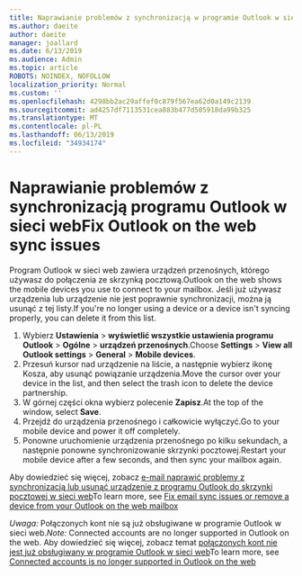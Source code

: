 ```yaml
---
title: Naprawianie problemów z synchronizacją w programie Outlook w sieci web
ms.author: daeite
author: daeite
manager: joallard
ms.date: 6/13/2019
ms.audience: Admin
ms.topic: article
ROBOTS: NOINDEX, NOFOLLOW
localization_priority: Normal
ms.custom: ''
ms.openlocfilehash: 4298bb2ac29affef0c879f567ea62d0a149c2139
ms.sourcegitcommit: ad4257df7113531cea883b477d505918da99b325
ms.translationtype: MT
ms.contentlocale: pl-PL
ms.lasthandoff: 06/13/2019
ms.locfileid: "34934174"
---
```

# <a name="fix-outlook-on-the-web-sync-issues"></a><span data-ttu-id="e6763-102">Naprawianie problemów z synchronizacją programu Outlook w sieci web</span><span class="sxs-lookup"><span data-stu-id="e6763-102">Fix Outlook on the web sync issues</span></span>

<span data-ttu-id="e6763-103">Program Outlook w sieci web zawiera urządzeń przenośnych, którego używasz do połączenia ze skrzynką pocztową.</span><span class="sxs-lookup"><span data-stu-id="e6763-103">Outlook on the web shows the mobile devices you use to connect to your mailbox.</span></span> <span data-ttu-id="e6763-104">Jeśli już używasz urządzenia lub urządzenie nie jest poprawnie synchronizacji, można ją usunąć z tej listy.</span><span class="sxs-lookup"><span data-stu-id="e6763-104">If you're no longer using a device or a device isn't syncing properly, you can delete it from this list.</span></span>

1. <span data-ttu-id="e6763-105">Wybierz **Ustawienia** > **wyświetlić wszystkie ustawienia programu Outlook** > **Ogólne** > **urządzeń przenośnych**.</span><span class="sxs-lookup"><span data-stu-id="e6763-105">Choose **Settings** > **View all Outlook settings** > **General** > **Mobile devices**.</span></span>
1. <span data-ttu-id="e6763-106">Przesuń kursor nad urządzenie na liście, a następnie wybierz ikonę Kosza, aby usunąć powiązanie urządzenia.</span><span class="sxs-lookup"><span data-stu-id="e6763-106">Move the cursor over your device in the list, and then select the trash icon to delete the device partnership.</span></span>
1. <span data-ttu-id="e6763-107">W górnej części okna wybierz polecenie **Zapisz**.</span><span class="sxs-lookup"><span data-stu-id="e6763-107">At the top of the window, select **Save**.</span></span>
1. <span data-ttu-id="e6763-108">Przejdź do urządzenia przenośnego i całkowicie wyłączyć.</span><span class="sxs-lookup"><span data-stu-id="e6763-108">Go to your mobile device and power it off completely.</span></span>
1. <span data-ttu-id="e6763-109">Ponowne uruchomienie urządzenia przenośnego po kilku sekundach, a następnie ponowne synchronizowanie skrzynki pocztowej.</span><span class="sxs-lookup"><span data-stu-id="e6763-109">Restart your mobile device after a few seconds, and then sync your mailbox again.</span></span>

<span data-ttu-id="e6763-110">Aby dowiedzieć się więcej, zobacz [e-mail naprawić problemy z synchronizacją lub usunąć urządzenie z programu Outlook do skrzynki pocztowej w sieci web](https://support.office.com/article/775ed31c-05bd-4ee4-b1b3-33fad7b5b992)</span><span class="sxs-lookup"><span data-stu-id="e6763-110">To learn more, see [Fix email sync issues or remove a device from your Outlook on the web mailbox](https://support.office.com/article/775ed31c-05bd-4ee4-b1b3-33fad7b5b992)</span></span>

<span data-ttu-id="e6763-111">*Uwaga:* Połączonych kont nie są już obsługiwane w programie Outlook w sieci web.</span><span class="sxs-lookup"><span data-stu-id="e6763-111">*Note:* Connected accounts are no longer supported in Outlook on the web.</span></span> <span data-ttu-id="e6763-112">Aby dowiedzieć się więcej, zobacz temat [połączonych kont nie jest już obsługiwany w programie Outlook w sieci web](https://support.office.com/article/5cc526bf-e928-4a99-8b9f-5e089df7d887)</span><span class="sxs-lookup"><span data-stu-id="e6763-112">To learn more, see [Connected accounts is no longer supported in Outlook on the web](https://support.office.com/article/5cc526bf-e928-4a99-8b9f-5e089df7d887)</span></span>